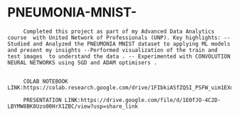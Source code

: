 # PNEUMONIA-MNIST-
         Completed this project as part of my Advanced Data Analytics course  with United Network of Professionals (UNP). Key highlights: --Studied and Analyzed the PNEUMONIA MNIST dataset to applying ML models and present my insights --Performed visualization of the train and test images  to understand the data . -- Experimented with CONVOLUTION NEURAL NETWORKS using SGD and ADAM optimisers .
         
         
         COLAB NOTEBOOK LINK:https://colab.research.google.com/drive/1FIbkiASfZQSI_PSFW_uim1EXoN9f3E2Z#scrollTo=I09sUrWN0ZHJ
         
         PRESENTATION LINK:https://drive.google.com/file/d/1E0fJO-4C2D-LBYMW8BK8Uzo00HrX1ZBC/view?usp=share_link
